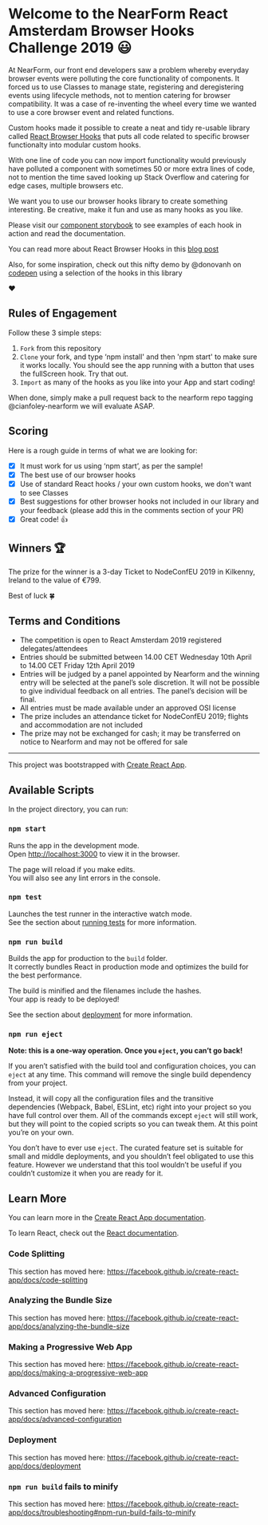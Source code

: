 # Welcome to the NearForm React Amsterdam Browser Hooks Challenge 2019 :smiley:

At NearForm, our front end developers saw a problem whereby everyday browser events were polluting the core functionality of components. It forced us to use Classes to manage state, registering and deregistering events using lifecycle methods, not to mention catering for browser compatibility. It was a case of re-inventing the wheel every time we wanted to use a core browser event and related functions.

Custom hooks made it possible to create a neat and tidy re-usable library called [React Browser Hooks](https://github.com/nearform/react-browser-hooks) that puts all code related to specific browser functionalty into modular custom hooks.

With one line of code you can now import functionality would previously have polluted a component with sometimes 50 or more extra lines of code, not to mention the time saved looking up Stack Overflow and catering for
edge cases, multiple browsers etc.

We want you to use our browser hooks library to create something interesting. Be creative, make it fun and use as many hooks as you like.

Please visit our [component storybook](https://react-browser-hooks.netlify.com) to see examples of each hook in action and read the documentation.

You can read more about React Browser Hooks in this [blog post](https://www.nearform.com/blog/say-hello-to-react-browser-hooks/)

Also, for some inspiration, check out this nifty demo by @donovanh on [codepen](https://codepen.io/donovanh/full/dajZBd) using a selection of the hooks in this library

:heart:

## Rules of Engagement

Follow these 3 simple steps:

1. `Fork` from this repository
2. `Clone` your fork, and type ‘npm install' and then 'npm start' to make sure it works locally. You should see the app running with a button that uses the fullScreen hook. Try that out.
3. `Import` as many of the hooks as you like into your App and start coding!

When done, simply make a pull request back to the nearform repo tagging @cianfoley-nearform we will evaluate ASAP.

## Scoring

Here is a rough guide in terms of what we are looking for:

- [x] It must work for us using ‘npm start’, as per the sample!
- [x] The best use of our browser hooks
- [x] Use of standard React hooks / your own custom hooks, we don't want to see Classes
- [x] Best suggestions for other browser hooks not included in our library and your feedback (please add this in the comments section of your PR)
- [x] Great code! :thumbsup:

## Winners :trophy:

The prize for the winner is a 3-day Ticket to NodeConfEU 2019 in Kilkenny, Ireland to the value of €799.

Best of luck :four_leaf_clover:

## Terms and Conditions

- The competition is open to React Amsterdam 2019 registered delegates/attendees
- Entries should be submitted between 14.00 CET Wednesday 10th April to 14.00 CET Friday 12th April 2019
- Entries will be judged by a panel appointed by Nearform and the winning entry will be selected at the panel’s sole discretion. It will not be possible to give individual feedback on all entries. The panel’s decision will be final.
- All entries must be made available under an approved OSI license
- The prize includes an attendance ticket for NodeConfEU 2019; flights and accommodation are not included
- The prize may not be exchanged for cash; it may be transferred on notice to Nearform and may not be offered for sale

---

This project was bootstrapped with [Create React App](https://github.com/facebook/create-react-app).

## Available Scripts

In the project directory, you can run:

### `npm start`

Runs the app in the development mode.<br>
Open [http://localhost:3000](http://localhost:3000) to view it in the browser.

The page will reload if you make edits.<br>
You will also see any lint errors in the console.

### `npm test`

Launches the test runner in the interactive watch mode.<br>
See the section about [running tests](https://facebook.github.io/create-react-app/docs/running-tests) for more information.

### `npm run build`

Builds the app for production to the `build` folder.<br>
It correctly bundles React in production mode and optimizes the build for the best performance.

The build is minified and the filenames include the hashes.<br>
Your app is ready to be deployed!

See the section about [deployment](https://facebook.github.io/create-react-app/docs/deployment) for more information.

### `npm run eject`

**Note: this is a one-way operation. Once you `eject`, you can’t go back!**

If you aren’t satisfied with the build tool and configuration choices, you can `eject` at any time. This command will remove the single build dependency from your project.

Instead, it will copy all the configuration files and the transitive dependencies (Webpack, Babel, ESLint, etc) right into your project so you have full control over them. All of the commands except `eject` will still work, but they will point to the copied scripts so you can tweak them. At this point you’re on your own.

You don’t have to ever use `eject`. The curated feature set is suitable for small and middle deployments, and you shouldn’t feel obligated to use this feature. However we understand that this tool wouldn’t be useful if you couldn’t customize it when you are ready for it.

## Learn More

You can learn more in the [Create React App documentation](https://facebook.github.io/create-react-app/docs/getting-started).

To learn React, check out the [React documentation](https://reactjs.org/).

### Code Splitting

This section has moved here: https://facebook.github.io/create-react-app/docs/code-splitting

### Analyzing the Bundle Size

This section has moved here: https://facebook.github.io/create-react-app/docs/analyzing-the-bundle-size

### Making a Progressive Web App

This section has moved here: https://facebook.github.io/create-react-app/docs/making-a-progressive-web-app

### Advanced Configuration

This section has moved here: https://facebook.github.io/create-react-app/docs/advanced-configuration

### Deployment

This section has moved here: https://facebook.github.io/create-react-app/docs/deployment

### `npm run build` fails to minify

This section has moved here: https://facebook.github.io/create-react-app/docs/troubleshooting#npm-run-build-fails-to-minify
